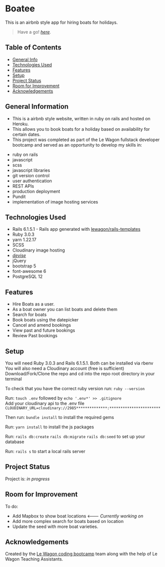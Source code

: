 # Boatee

This is an airbnb style app for hiring boats for holidays.

> Have a go! [_here_](https://portfolio-boatee.herokuapp.com/). <!-- If you have the project hosted somewhere, include the link here. -->
## Table of Contents
- [General Info](#general-information)
- [Technologies Used](#technologies-used)
- [Features](#features)
- [Setup](#setup)
- [Project Status](#project-status)
- [Room for Improvement](#room-for-improvement)
- [Acknowledgements](#acknowledgements)

<!-- * [License](#license) -->

## General Information

- This is a airbnb style website, written in ruby on rails and hosted on Heroku.
- This allows you to book boats for a holiday based on availability for certain dates.
- This project was completed as part of the Le Wagon fullstack developer bootcamp and served as an opportunity to develop my skills in:

* ruby on rails
* javascript
* scss
* javascript libraries
* git version control
* user authentication
* REST APIs
* production deployment
* Pundit
* implementation of image hosting services

## Technologies Used

- Rails 6.1.5.1 - Rails app generated with [lewagon/rails-templates](https://github.com/lewagon/rails-templates)
- Ruby 3.0.3
- yarn 1.22.17
- SCSS
- Cloudinary image hosting
- [_devise_](https://github.com/plataformatec/devise/)
- jQuery
- bootstrap 5
- font-awesome 6
- PostgreSQL 12

## Features

- Hire Boats as a user.
- As a boat owner you can list boats and delete them
- Search for boats
- Book boats using the datepicker
- Cancel and amend bookings
- View past and future bookings
- Review Past bookings

## Setup

You will need Ruby 3.0.3 and Rails 6.1.5.1. Both can be installed via rbenv
You will also need a Cloudinary account (free is sufficient)
Download/Fork/Clone the repo and cd into the repo root directory in your terminal

To check that you have the correct ruby version run:
`ruby --version`

Run: `touch .env` followed by `echo '.env*' >> .gitignore` <br>
Add your cloudinary api to the .env file `CLOUDINARY_URL=cloudinary://2985**************:***********************`<br>

Then run:
`bundle install`
to install the required gems

Run:
`yarn install`
to install the js packages

Run:
`rails db:create`
`rails db:migrate`
`rails db:seed`
to set up your database

Run:
`rails s`
to start a local rails server

## Project Status

Project is: _in progress_

## Room for Improvement

To do:

- Add Mapbox to show boat locations <--- _Currently working on_
- Add more complex search for boats based on location
- Update the seed with more boat varieties. 

## Acknowledgements
Created by the [Le Wagon coding bootcamp](https://www.lewagon.com) team along with the help of Le Wagon Teaching Assistants.<br>
